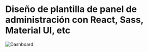 # Diseño de plantilla de panel de administración con React, Sass, Material UI, etc

![Dashboard](https://i.ibb.co/ZWcVQZs/Captura-de-pantalla-20221119-112136.png)
